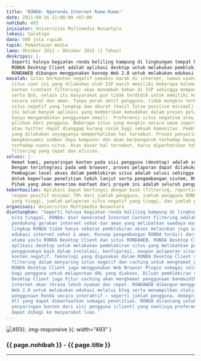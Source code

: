 ```yaml
---
title: 'RONDA: Ngeronda Internet Rame-Rame!'
date: 2011-09-16 11:08:00 +07:00
nohibah: 493
inisiator: Universitas Multimedia Nusantara
lokasi: Salatiga
dana: 500 juta rupiah
topik: Pemantauan media
lama: Oktober 2011 – Oktober 2012 (1 Tahun)
deskripsi: |-
  Seperti halnya kegiatan ronda keliling kampung di lingkungan tempat kita tinggal, RONDA: User Generated Internet Content Filtering adalah suatu sistem pendukung gerakan internet sehat dan aman yang melibatkan swadaya masyarakat. Ruang lingkup RONDA tidak hanya sebatas pemblokiran akses melainkan juga sebagai sarana edukasi internet sehat & aman. Konsep pengembangan RONDA terdiri dari 2 komponen utama yaitu RONDA Desktop Client dan situs RONDAWEB.
  RONDA Desktop Client adalah aplikasi desktop untuk melakukan pemblokiran situs yang melibatkan peran serta aktif penggunanya baik dalam instalasi, konfigurasi, maupun pelaporan situs yang mengandung konten negatif. Teknologi yang digunakan dalam RONDA Desktop Client mendukung kegiatan filtering dalam menyaring situs negatif dan caching untuk menghemat penggunaan bandwidth. RONDA Desktop Client juga menggunakan Web Browser Plugin sebagai salah satu interface bagi pengguna untuk melaporkan URL yang diakses. Diluar pemblokiran situs, RONDA Desktop Client juga Fitur caching akan menghemat penggunaan bandwidth sehingga pengaksesan internet akan terasa lebih nyaman dan cepat.
  RONDAWEB dibangun menggunakan konsep Web 2.0 untuk melakukan edukasi melalui blog serta menampilkan statistik yang terkait penggunaan Ronda secara interaktif – seperti jumlah pengguna, demografi pengguna, dll yang dapat dimanfaatkan sebagai penelitian. RONDA dirancang untuk memotivasi penyaringan konten dari sisi pengguna (client) yang nantinya preferensi saringan dapat dibagi ke masyarakat luas.
masalah: Situs berkonten negatif semakin marak di internet, namun usaha pemblokiran
  situs saat ini yang dilakukan oleh ISP masih memiliki beberapa kelemahan. Penyaringan
  konten (content filtering) akan menambah beban di ISP sehingga mempengaruhi kecepatan
  serta QoS, selain itu masyarakat pun tidak terdidik untuk memiliki kesadaran berinternet
  secara sehat dan aman. Tanpa peran aktif pengguna, tidak mungkin terbangun database
  situs negatif yang lengkap dan akurat (hasil false positive minimal). Sampai saat
  ini belum banyak aplikasi yang memberikan kemudahan dalam proses pelaporan (biasanya
  hanya mengandalkan penggunaan email). Preferensi situs negative atau tidak merupakan
  pilihan dari pengguna. Beberapa situs yang mungkin secara umum seperti Facebook
  atau twitter dapat dianggap kurang cocok bagi sebuah komunitas. Pemblokiran situs
  yang dilakukan seyogyanya memperhatikan hal tersebut. Proses penyaringan konten
  mengkonsumsi sumber daya komputer dan akan berpengaruh terhadap kecepatan akses
  terhadap suatu situs. Atas dasar hal tersebut, harus diperhatikan tehnik content
  filtering yang cepat dan efisien.
solusi: |-
  Hemat kami, penyaringan konten pada sisi pengguna (desktop) adalah solusi yang lebih baik daripada penyaringan konten pada level ISP. Masyarakat akan terdidik untuk lebih dewasa dan proaktif dalam menyikapi konten negatif yang beredar di internet. ISP pun tidak perlu menyediakan sumber daya tambahan untuk penyaringan konten .
  Dengan terintegrasi pada web browser, proses pelaporan dapat dilakukan hanya dengan mudah. Teknik ini juga membuat pengguna lebih nyaman dan turut aktif dalam melakukan pelaporan.
  Pembagian level akses dalam pemblokiran situs adalah solusi sehingga pengguna dewasa masih memiliki keleluasaan untuk mengakses situs-situs yang terlarang bagi pengguna anak-anak. Sistem autentikasi tersebut juga dapat diadopsi untuk perkantoran atau organisasi lain.
  Untuk keperluan penelitian lebih lanjut serta pengembangan sistem, RONDAWEB akan dibangun tidak hanya sebagai repositori daftar blacklist melainkan juga sebagai pengolah data untuk menampilkan statistika pengguna, melihat preferensi filter untuk pengguna dengan demografi yang sama dan informasi lain yang berguna bagi kami ataupun khalayak luas.
  Pihak yang akan menerima manfaat dari proyek ini adalah seluruh pengguna Internet di Indonesia baik dalam lingkup keluarga, sekolah, universitas, maupun perkantoran.
keberhasilan: Aplikasi dapat berfungsi dengan baik (filtering, reporting, caching),
  respon positif minimal 70% dari jumlah pengguna, jumlah pengguna RONDA Desktop Client
  yang tinggi, jumlah pelaporan situs negatif yang tinggi, dan jumlah pengunjung RONDAWEB
organisasi: Universitas Multimedia Nusantara
diuntungkan: 'Seperti halnya kegiatan ronda keliling kampung di lingkungan tempat
  kita tinggal, RONDA: User Generated Internet Content Filtering adalah suatu sistem
  pendukung gerakan internet sehat dan aman yang melibatkan swadaya masyarakat. Ruang
  lingkup RONDA tidak hanya sebatas pemblokiran akses melainkan juga sebagai sarana
  edukasi internet sehat & aman. Konsep pengembangan RONDA terdiri dari 2 komponen
  utama yaitu RONDA Desktop Client dan situs RONDAWEB. RONDA Desktop Client adalah
  aplikasi desktop untuk melakukan pemblokiran situs yang melibatkan peran serta aktif
  penggunanya baik dalam instalasi, konfigurasi, maupun pelaporan situs yang mengandung
  konten negatif. Teknologi yang digunakan dalam RONDA Desktop Client mendukung kegiatan
  filtering dalam menyaring situs negatif dan caching untuk menghemat penggunaan bandwidth.
  RONDA Desktop Client juga menggunakan Web Browser Plugin sebagai salah satu interface
  bagi pengguna untuk melaporkan URL yang diakses. Diluar pemblokiran situs, RONDA
  Desktop Client juga Fitur caching akan menghemat penggunaan bandwidth sehingga pengaksesan
  internet akan terasa lebih nyaman dan cepat. RONDAWEB dibangun menggunakan konsep
  Web 2.0 untuk melakukan edukasi melalui blog serta menampilkan statistik yang terkait
  penggunaan Ronda secara interaktif – seperti jumlah pengguna, demografi pengguna,
  dll yang dapat dimanfaatkan sebagai penelitian. RONDA dirancang untuk memotivasi
  penyaringan konten dari sisi pengguna (client) yang nantinya preferensi saringan
  dapat dibagi ke masyarakat luas.'
---
```


![493](/static/img/hibahcmb/493.png){: .img-responsive }{: width="493" }

### {{ page.nohibah }} - {{ page.title }}

---
